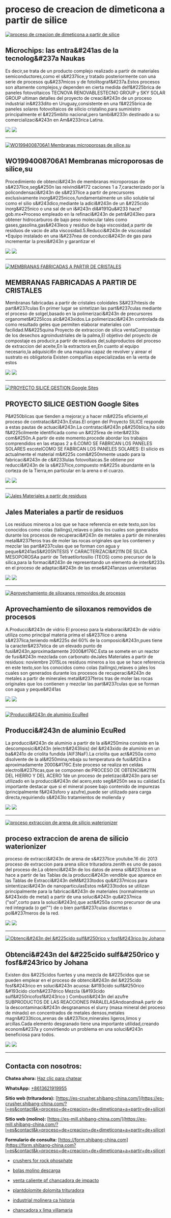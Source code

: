 # proceso de creacion de dimeticona a partir de silice

<a href="https://swt.shibang-china.com/?l=es&img&k=proceso+de+creacion+de+dimeticona+a+partir+de+silice" target="_blank">![proceso de creacion de dimeticona a partir de silice](http://static.shibang-china.com/all-800x300/736.jpg)</a>

## Microchips: las entra&#241as de la tecnolog&#237a Naukas
Es decir,se trata de un producto complejo realizado a partir de materiales semiconductores,como el s&#237lice,y tratado posteriormente con una serie de procesos qu&#237micos y de fotolitograf&#237a.Estos procesos son altamente complejos,y dependen en cierta medida delf&#225brica de paneles fotovoltaicos TECNOVA RENOVABLESTECNO GROUP y SKY SOLAR GROUP ultiman detalles del proyecto de creaci&#243n de un proceso industrial in&#233dito en Uruguay,consistente en una f&#225brica de paneles solares fotovoltaicos de silicio cristalino,para suministro principalmente el &#225mbito nacional,pero tambi&#233n destinado a su comercializaci&#243n en Am&#233rica Latina.


<a href="https://whatsapp.shibangsoft.com/WhatsApp.php" target="_blank" title="WhatsApp">![](http://static.shibang-china.com/icon/whatsapp.png)</a> <a href="https://swt.shibang-china.com/?l=es&icon&k=proceso+de+creacion+de+dimeticona+a+partir+de+silice" target="_blank">![](http://static.shibang-china.com/icon/chat-es.png)</a>

---

<a href="https://swt.shibang-china.com/?l=es&img&k=proceso+de+creacion+de+dimeticona+a+partir+de+silice" target="_blank">![WO1994008706A1 Membranas microporosas de silice,su](http://static.shibang-china.com/all-800x300/613.jpg)</a>

## WO1994008706A1 Membranas microporosas de silice,su
Procedimiento de obtenci&#243n de membranas microporosas de s&#237lice,seg&#250n las reivindi&#172 caciones 1 a 7,caracterizado por la policondensaci&#243n de s&#237lice a partir de precursores exclusivamente inorg&#225nicos,fundamentalmente un silio soluble tal como el silio s&#243dico,mediante la adici&#243n de un &#225cido inorg&#225nico o una sal de un i&#243n di&#191Qu&#233 hace? gob.mx•Proceso empleado en la refinaci&#243n de petr&#243leo para obtener hidrocarburos de bajo peso molecular tales como gases,gasolina,gas&#243leos y residuo de baja viscosidad,a partir de residuos de vacio de alta viscosidad.5.Reducci&#243n de viscosidad •Equipo instalado en una l&#237nea de conducci&#243n de gas para incrementar la presi&#243n y garantizar el


<a href="https://whatsapp.shibangsoft.com/WhatsApp.php" target="_blank" title="WhatsApp">![](http://static.shibang-china.com/icon/whatsapp.png)</a> <a href="https://swt.shibang-china.com/?l=es&icon&k=proceso+de+creacion+de+dimeticona+a+partir+de+silice" target="_blank">![](http://static.shibang-china.com/icon/chat-es.png)</a>

---

<a href="https://swt.shibang-china.com/?l=es&img&k=proceso+de+creacion+de+dimeticona+a+partir+de+silice" target="_blank">![MEMBRANAS FABRICADAS A PARTIR DE CRISTALES](http://static.shibang-china.com/all-800x300/822.jpg)</a>

## MEMBRANAS FABRICADAS A PARTIR DE CRISTALES
Membranas fabricadas a partir de cristales coloidales S&#237ntesis de part&#237culas En primer lugar se sintetizan las part&#237culas mediante el proceso de solgel,basado en la polimerizaci&#243n de precursores organomet&#225licos alc&#243xidos.La polimerizaci&#243n controlada da como resultado geles que permiten elaborar materiales con facilidad.M&#225quina Proyecto de extraccion de silica ventaCompostaje de los desechos agroindustriales de la palma,El objetivo del proyecto de compostaje es producir,a partir de residuos del,subproductos del proceso de extraccion del aceite,En la extractora en,En cuanto al equipo necesario,la adquisici6n de una maquina capaz de revolver y airear el sustrato es obligatoria Existen compafiias especializadas en la venta de estos


<a href="https://whatsapp.shibangsoft.com/WhatsApp.php" target="_blank" title="WhatsApp">![](http://static.shibang-china.com/icon/whatsapp.png)</a> <a href="https://swt.shibang-china.com/?l=es&icon&k=proceso+de+creacion+de+dimeticona+a+partir+de+silice" target="_blank">![](http://static.shibang-china.com/icon/chat-es.png)</a>

---

<a href="https://swt.shibang-china.com/?l=es&img&k=proceso+de+creacion+de+dimeticona+a+partir+de+silice" target="_blank">![PROYECTO SILICE GESTION Google Sites](http://static.shibang-china.com/all-800x300/159.jpg)</a>

## PROYECTO SILICE GESTION Google Sites
P&#250blicas que tienden a mejorar,y a hacer m&#225s eficiente,el proceso de contrataci&#243n.Estas.El origen del Proyecto SILICE responde a estas pautas de actuaci&#243n.La contrataci&#243n p&#250blica,ha sido f&#225cilmente identificada como un &#225rea de inter&#233s com&#250n.A partir de este momento.procede abordar los trabajos comprendidos en las etapas 2 a 6.COMO SE FABRICAN LOS PANELES SOLARES escotelCOMO SE FABRICAN LOS PANELES SOLARES: El silicio es actualmente el material m&#225s com&#250nmente usado para la fabricaci&#243n de c&#233lulas fotovoltaicas.Se obtiene por reducci&#243n de la s&#237lice,compuesto m&#225s abundante en la corteza de la Tierra,en particular en la arena o el cuarzo.


<a href="https://whatsapp.shibangsoft.com/WhatsApp.php" target="_blank" title="WhatsApp">![](http://static.shibang-china.com/icon/whatsapp.png)</a> <a href="https://swt.shibang-china.com/?l=es&icon&k=proceso+de+creacion+de+dimeticona+a+partir+de+silice" target="_blank">![](http://static.shibang-china.com/icon/chat-es.png)</a>

---

<a href="https://swt.shibang-china.com/?l=es&img&k=proceso+de+creacion+de+dimeticona+a+partir+de+silice" target="_blank">![Jales Materiales a partir de residuos](http://static.shibang-china.com/all-800x300/1309.jpg)</a>

## Jales Materiales a partir de residuos
Los residuos mineros a los que se hace referencia en este texto,son los conocidos como colas (tailings),relaves o jales los cuales son generados durante los procesos de recuperaci&#243n de metales a partir de minerales metal&#237feros tras de moler las rocas originales que los contienen y mezclar las part&#237culas que se forman con agua y peque&#241asS&#205NTESIS Y CARACTERIZACI&#211N DE SILICA MESOPOROSAa partir de Tetraetilortosilio (TEOS) como precursor de la silica,para la formaci&#243n de representando un elemento de inter&#233s en el proceso de adaptaci&#243n de las ense&#241anzas universitarias


<a href="https://whatsapp.shibangsoft.com/WhatsApp.php" target="_blank" title="WhatsApp">![](http://static.shibang-china.com/icon/whatsapp.png)</a> <a href="https://swt.shibang-china.com/?l=es&icon&k=proceso+de+creacion+de+dimeticona+a+partir+de+silice" target="_blank">![](http://static.shibang-china.com/icon/chat-es.png)</a>

---

<a href="https://swt.shibang-china.com/?l=es&img&k=proceso+de+creacion+de+dimeticona+a+partir+de+silice" target="_blank">![Aprovechamiento de siloxanos removidos de procesos](http://static.shibang-china.com/all-800x300/720.jpg)</a>

## Aprovechamiento de siloxanos removidos de procesos
A.Producci&#243n de vidrio El proceso para la elaboraci&#243n de vidrio utiliza como principal materia prima el s&#237lice o arena s&#237lica,teniendo m&#225s del 60% de la composici&#243n,pues tiene la caracter&#237stica de un elevado punto de fusi&#243n,aproximadamente 2000&#176C.Esta se somete en un reactor de fusi&#243n mezclada con carbonato deJales Materiales a partir de residuos: noviembre 2015Los residuos mineros a los que se hace referencia en este texto,son los conocidos como colas (tailings),relaves o jales los cuales son generados durante los procesos de recuperaci&#243n de metales a partir de minerales metal&#237feros tras de moler las rocas originales que los contienen y mezclar las part&#237culas que se forman con agua y peque&#241as


<a href="https://whatsapp.shibangsoft.com/WhatsApp.php" target="_blank" title="WhatsApp">![](http://static.shibang-china.com/icon/whatsapp.png)</a> <a href="https://swt.shibang-china.com/?l=es&icon&k=proceso+de+creacion+de+dimeticona+a+partir+de+silice" target="_blank">![](http://static.shibang-china.com/icon/chat-es.png)</a>

---

<a href="https://swt.shibang-china.com/?l=es&img&k=proceso+de+creacion+de+dimeticona+a+partir+de+silice" target="_blank">![Producci&#243n de aluminio EcuRed](http://static.shibang-china.com/all-800x300/38.jpg)</a>

## Producci&#243n de aluminio EcuRed
La producci&#243n de aluminio a partir de la al&#250mina consiste en la descomposici&#243n (electr&#243lisis) del &#243xido de aluminio en un ba&#241o de criolita fundida (AlF3NaF).La criolita que act&#250a como disolvente de la al&#250mina,rebaja su temperatura de fusi&#243n a aproximadamente 2000&#176C.Este proceso se realiza en celdas electrol&#237ticas,que se componen de:PROCESO DE OBTENCI&#211N DEL HIERRO Y DEL ACERO 1de un proceso de peletizaci&#243n para ser utilizado en la producci&#243n del acero,esto seg&#250n sea su calidad.Es importante destacar que si el mineral posee bajo contenido de impurezas (principalmente f&#243sforo y azufre),puede ser utilizado para carga directa,requiriendo s&#243lo tratamientos de molienda y


<a href="https://whatsapp.shibangsoft.com/WhatsApp.php" target="_blank" title="WhatsApp">![](http://static.shibang-china.com/icon/whatsapp.png)</a> <a href="https://swt.shibang-china.com/?l=es&icon&k=proceso+de+creacion+de+dimeticona+a+partir+de+silice" target="_blank">![](http://static.shibang-china.com/icon/chat-es.png)</a>

---

<a href="https://swt.shibang-china.com/?l=es&img&k=proceso+de+creacion+de+dimeticona+a+partir+de+silice" target="_blank">![proceso extraccion de arena de silicio waterionizer](http://static.shibang-china.com/all-800x300/518.jpg)</a>

## proceso extraccion de arena de silicio waterionizer
proceso de extracci&#243n de arena de s&#237lice youtube.16 dic 2013 proceso de extraccion para arena silice trituradora.zenith es uno de pasos del proceso de.La obtenci&#243n de los datos de arena sil&#237cea se hace a partir de las Tablas de.la producci&#243n vendible que aparece en las Tablas de Extracci&#243n deM&#233todos qu&#237micos para sintentizaci&#243n de nanoparticulasEstos m&#233todos se utilizan principalmente para la fabricaci&#243n de materiales (normalmente un &#243xido de metal) a partir de una soluci&#243n qu&#237mica ("sol",corto para la soluci&#243n),que act&#250a como precursor de una red integrada (o gel"") de o bien part&#237culas discretas o pol&#237meros de la red.


<a href="https://whatsapp.shibangsoft.com/WhatsApp.php" target="_blank" title="WhatsApp">![](http://static.shibang-china.com/icon/whatsapp.png)</a> <a href="https://swt.shibang-china.com/?l=es&icon&k=proceso+de+creacion+de+dimeticona+a+partir+de+silice" target="_blank">![](http://static.shibang-china.com/icon/chat-es.png)</a>

---

<a href="https://swt.shibang-china.com/?l=es&img&k=proceso+de+creacion+de+dimeticona+a+partir+de+silice" target="_blank">![Obtenci&#243n del &#225cido sulf&#250rico y fosf&#243rico by Johana](http://static.shibang-china.com/all-800x300/1520.jpg)</a>

## Obtenci&#243n del &#225cido sulf&#250rico y fosf&#243rico by Johana
Existen dos &#225cidos fuertes y una mezcla de &#225cidos que se pueden emplear en el proceso de obtenci&#243n del &#225cido fosf&#243rico en soluci&#243n acuosa: &#193cido sulf&#250rico &#193cido clorh&#237drico Mezcla (&#193cido sulf&#250ricofosf&#243rico ) Combusti&#243n del azufre SUBPRODUCTOS DE LAS REACCIONES PARALELASAndoandinaA partir de la descontaminaci&#243n desgranamos el slurry (masa mineral del proceso de minado) en concentrados de metales densos,metales magn&#233ticos,arenas de s&#237lice,minerales ligeros,limos y arcillas.Cada elemento desgranado tiene una importante utilidad,creando econom&#237a y convirtiendo un problema en una soluci&#243n beneficiosa para todos.


<a href="https://whatsapp.shibangsoft.com/WhatsApp.php" target="_blank" title="WhatsApp">![](http://static.shibang-china.com/icon/whatsapp.png)</a> <a href="https://swt.shibang-china.com/?l=es&icon&k=proceso+de+creacion+de+dimeticona+a+partir+de+silice" target="_blank">![](http://static.shibang-china.com/icon/chat-es.png)</a>

---
## Contacta con nosotros:

**Chatea ahora:** [Haz clic para chatear](https://swt.shibang-china.com?l=es&contact&k=proceso+de+creacion+de+dimeticona+a+partir+de+silice)

**WhatsApp:**  [+8613621919955](https://whatsapp.shibangsoft.com/WhatsApp.php)

**Sitio web (trituradora):** [https://es-crusher.shibang-china.com/](https://es-crusher.shibang-china.com/?l=es&contact&k=proceso+de+creacion+de+dimeticona+a+partir+de+silice)

**Sitio web (molino):** [https://es-mill.shibang-china.com/](https://es-mill.shibang-china.com/?l=es&contact&k=proceso+de+creacion+de+dimeticona+a+partir+de+silice)

**Formulario de consulta:** [https://form.shibang-china.com](https://form.shibang-china.com?l=es&contact&k=proceso+de+creacion+de+dimeticona+a+partir+de+silice)

* [crushers for rock phosphate](../89/crushers%20for%20rock%20phosphate.md)

* [bolas molino descarga](../90/bolas%20molino%20descarga.md)

* [venta caliente pf chancadora de impacto](../88/venta%20caliente%20pf%20chancadora%20de%20impacto.md)

* [plantdolomite dolomita trituradora](../92/plantdolomite%20dolomita%20trituradora.md)

* [industrial molinera ca historia](../95/industrial%20molinera%20ca%20historia.md)

* [chancadora x lima villamaria](../87/chancadora%20x%20lima%20villamaria.md)
